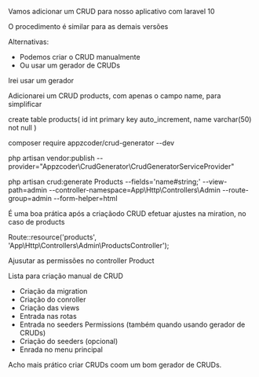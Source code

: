 Vamos adicionar um CRUD para nosso aplicativo com laravel 10

O procedimento é similar para as demais versões

Alternativas:

- Podemos criar o CRUD manualmente
- Ou usar um gerador de CRUDs

Irei usar um gerador

Adicionarei um CRUD products, com apenas o campo name, para simplificar

create table products(
    id int primary key auto_increment,
    name varchar(50) not null
)

composer require appzcoder/crud-generator --dev

php artisan vendor:publish --provider="Appzcoder\CrudGenerator\CrudGeneratorServiceProvider"

php artisan crud:generate Products --fields='name#string;' --view-path=admin --controller-namespace=App\\Http\\Controllers\\Admin --route-group=admin --form-helper=html

É uma boa prática após a criaçãodo CRUD efetuar ajustes na miration, no caso de products

Route::resource('products', 'App\Http\Controllers\Admin\ProductsController');

Ajusutar as permissões no controller Product    


Lista para criação manual de CRUD

- Criação da migration
- Criação do conroller
- Criação das views
- Entrada nas rotas
- Entrada no seeders Permissions (também quando usando gerador de CRUDs)
- Criação do seeders (opcional)
- Enrada no menu principal

Acho mais prático criar CRUDs coom um bom gerador de CRUDs.

